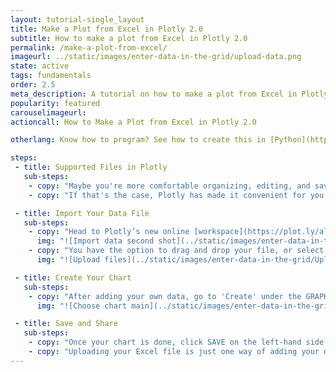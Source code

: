 ```yaml
---
layout: tutorial-single_layout
title: Make a Plot from Excel in Plotly 2.0
subtitle: How to make a plot from Excel in Plotly 2.0
permalink: /make-a-plot-from-excel/
imageurl: ../static/images/enter-data-in-the-grid/upload-data.png
state: active
tags: fundamentals
order: 2.5
meta_description: A tutorial on how to make a plot from Excel in Plotly 2.0.
popularity: featured
carouselimageurl:
actioncall: How to Make a Plot from Excel in Plotly 2.0

otherlang: Know how to program? See how to create this in [Python](https://plot.ly/python/plot-data-from-csv/).

steps:
 - title: Supported Files in Plotly
   sub-steps:
    - copy: "Maybe you're more comfortable organizing, editing, and saving your data in an Excel spreadsheet or worksheet."
    - copy: "If that's the case, Plotly has made it convenient for you to upload your own data files by accepting them in .xls, .xlsx, and .csv formats."

 - title: Import Your Data File
   sub-steps:
    - copy: "Head to Plotly’s new online [workspace](https://plot.ly/alpha/workspace/) to upload your data's Excel file. You do this by clicking the IMPORT DATA tab."
      img: "![Import data second shot](../static/images/enter-data-in-the-grid/import-data-tab.png)"
    - copy: "You have the option to drag and drop your file, or select “click to upload”."
      img: "![Upload files](../static/images/enter-data-in-the-grid/Upload_Files.png)"

 - title: Create Your Chart
   sub-steps:
    - copy: "After adding your own data, go to 'Create' under the GRAPH section on the left-hand side of your workspace, then select the 'Chart Type' of your choice. If you have a plot in mind but need help getting started, visit our 'Help' [page](http://help.plot.ly/tutorials/) for great tutorials."
      img: "![Choose chart main](../static/images/enter-data-in-the-grid/chart-type-dropdown.png)"

 - title: Save and Share
   sub-steps:
    - copy: "Once your chart is done, click SAVE on the left-hand side. To learn more about saving, sharing, and exporting your work, visit [this](http://help.plot.ly/save-share-and-export-in-plotly/) page."
    - copy: "Uploading your Excel file is just one way of adding your data to Plotly. For more information, including working with multiple data sets, see [this](http://help.plot.ly/add-data-to-the-plotly-grid/) tutorial!"
---
```

